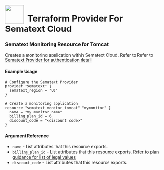 # <img src="https://sematext.com/wp-content/uploads/2020/09/just-octi-blue.png" valign="bottom" width="60px"/>**&nbsp;&nbsp;Terraform Provider For Sematext Cloud**


### Sematext Monitoring Resource for Tomcat

Creates a monitoring application within [Sematext Cloud](https://sematext.com/cloud/).
Refer to [Refer to Sematext Provider for authentication detail](../index.md)

#### Example Usage

```hcl
# Configure the Sematext Provider
provider "sematext" {
  sematext_region = "US"
}

# Create a monitoring application
resource "sematext_monitor_tomcat" "mymonitor" {
  name = "my monitor name"
  billing_plan_id = 6
  discount_code = "<discount code>"
}
```

#### Argument Reference

* `name` - List attributes that this resource exports.
* `billing_plan_id` - List attributes that this resource exports. [Refer to plan guidance for list of legal values](../guides/plans.md)
* `discount_code` - List attributes that this resource exports.
